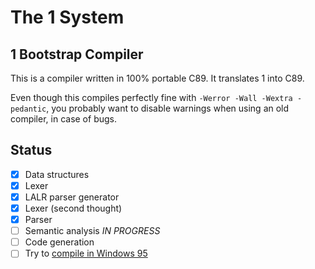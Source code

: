 # The 1 System

## 1 Bootstrap Compiler

This is a compiler written in 100% portable C89. It translates 1 into C89.

Even though this compiles perfectly fine with `-Werror -Wall -Wextra -pedantic`,
you probably want to disable warnings when using an old compiler, in case of bugs.

## Status
- [x] Data structures
- [x] Lexer
- [x] LALR parser generator
- [x] Lexer (second thought)
- [x] Parser
- [ ] Semantic analysis *IN PROGRESS*
- [ ] Code generation
- [ ] Try to [compile in Windows 95](https://www.vogons.org/viewtopic.php?t=17324)
